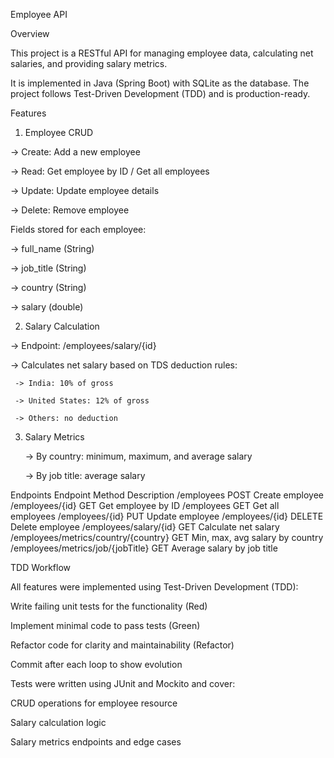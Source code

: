 Employee API 

Overview

This project is a RESTful API for managing employee data, calculating net salaries, and providing salary metrics.

It is implemented in Java (Spring Boot) with SQLite as the database. The project follows Test-Driven Development (TDD) and is production-ready.


Features

1. Employee CRUD

-> Create: Add a new employee

-> Read: Get employee by ID / Get all employees

-> Update: Update employee details

-> Delete: Remove employee


Fields stored for each employee:

-> full_name (String)

-> job_title (String)

-> country (String)

-> salary (double)


2. Salary Calculation

-> Endpoint: /employees/salary/{id}

-> Calculates net salary based on TDS deduction rules:

     -> India: 10% of gross

	 -> United States: 12% of gross

	 -> Others: no deduction

3. Salary Metrics

   -> By country: minimum, maximum, and average salary

   -> By job title: average salary
   
   




Endpoints
Endpoint	Method	Description
/employees	POST	Create employee
/employees/{id}	GET	Get employee by ID
/employees	GET	Get all employees
/employees/{id}	PUT	Update employee
/employees/{id}	DELETE	Delete employee
/employees/salary/{id}	GET	Calculate net salary
/employees/metrics/country/{country}	GET	Min, max, avg salary by country
/employees/metrics/job/{jobTitle}	GET	Average salary by job title




TDD Workflow

All features were implemented using Test-Driven Development (TDD):

Write failing unit tests for the functionality (Red)

Implement minimal code to pass tests (Green)

Refactor code for clarity and maintainability (Refactor)

Commit after each loop to show evolution

Tests were written using JUnit and Mockito and cover:

CRUD operations for employee resource

Salary calculation logic

Salary metrics endpoints and edge cases
